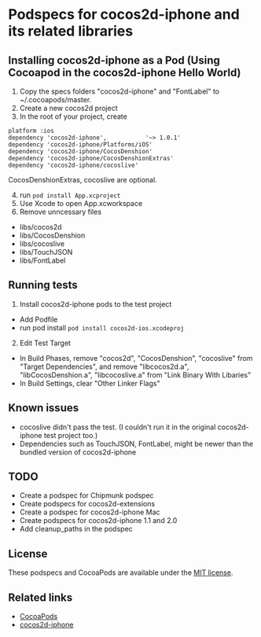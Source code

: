 # Podspecs for cocos2d-iphone and its related libraries

## Installing cocos2d-iphone as a Pod (Using Cocoapod in the cocos2d-iphone Hello World)
1. Copy the specs folders "cocos2d-iphone" and "FontLabel" to ~/.cocoapods/master. 
2. Create a new cocos2d project
3. In the root of your project, create 

  ```
  platform :ios
  dependency 'cocos2d-iphone',           '~> 1.0.1'
  dependency 'cocos2d-iphone/Platforms/iOS'
  dependency 'cocos2d-iphone/CocosDenshion'
  dependency 'cocos2d-iphone/CocosDenshionExtras'
  dependency 'cocos2d-iphone/cocoslive'
  ```

CocosDenshionExtras, cocoslive are optional.

4. run `pod install App.xcproject`
5. Use Xcode to open App.xcworkspace
6. Remove unncessary files
  * libs/cocos2d
  * libs/CocosDenshion
  * libs/cocoslive
  * libs/TouchJSON
  * libs/FontLabel

## Running tests
1. Install cocos2d-iphone pods to the test project 
  * Add Podfile
  * run pod install
  `pod install cocos2d-ios.xcodeproj`

2. Edit Test Target
  * In Build Phases, remove "cocos2d", "CocosDenshion", "cocoslive" from "Target Dependencies", and remove "libcocos2d.a", "libCocosDenshion.a", "libcocoslive.a" from "Link Binary With Libaries"
  * In Build Settings, clear "Other Linker Flags"

## Known issues
* cocoslive didn't pass the test. (I couldn't run it in the original cocos2d-iphone test project too.)
* Dependencies such as TouchJSON, FontLabel, might be newer than the bundled version of cocos2d-iphone

## TODO
* Create a podspec for Chipmunk podspec
* Create podspecs for cocos2d-extensions
* Create a podspec for cocos2d-iphone Mac 
* Create podspecs for cocos2d-iphone 1.1 and 2.0
* Add cleanup_paths in the podspec

## License
These podspecs and CocoaPods are available under the [MIT license](http://www.opensource.org/licenses/mit-license.php).

## Related links
* [CocoaPods](http://cocoapods.org)
* [cocos2d-iphone](http://cocos2d-iphone.org)
